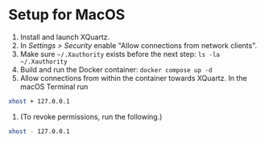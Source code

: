# Setup for MacOS

1. Install and launch XQuartz.
2. In _Settings > Security_ enable "Allow connections from network clients".
3. Make sure `~/.Xauthority` exists before the next step: `ls -la ~/.Xauthority`
4. Build and run the Docker container: `docker compose up -d`
5. Allow connections from within the container towards XQuartz. In the macOS Terminal run
```sh
xhost + 127.0.0.1
```
1. (To revoke permissions, run the following.)
```sh
xhost - 127.0.0.1
```